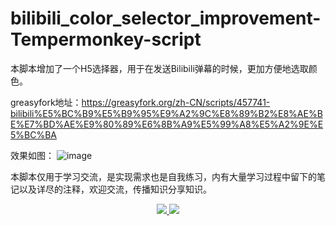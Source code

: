 # bilibili_color_selector_improvement-Tempermonkey-script
本脚本增加了一个H5选择器，用于在发送Bilibili弹幕的时候，更加方便地选取颜色。

greasyfork地址：https://greasyfork.org/zh-CN/scripts/457741-bilibili%E5%BC%B9%E5%B9%95%E9%A2%9C%E8%89%B2%E8%AE%BE%E7%BD%AE%E9%80%89%E6%8B%A9%E5%99%A8%E5%A2%9E%E5%BC%BA

效果如图：
![image](https://user-images.githubusercontent.com/84700771/211190382-e7405fb1-deda-4933-befd-6f2b0aa467fa.png)

本脚本仅用于学习交流，是实现需求也是自我练习，内有大量学习过程中留下的笔记以及详尽的注释，欢迎交流，传播知识分享知识。
<div align="center">
  <!-- Version -->
  <a href="https://github.com/Byron-Ding/bilibili_color_selector_improvement-Tempermonkey-script">
    <img src="https://img.shields.io/badge/Version-v1.2.7-green">
  </a>
  <!-- License -->
  <a href="[LICENSE](https://www.gnu.org/licenses/agpl-3.0.html)">
    <img src="https://img.shields.io/badge/License-AGPL%20v3-green.svg">
  </a>
</div>
